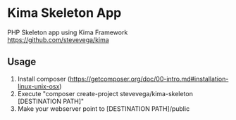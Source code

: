 Kima Skeleton App
=================

PHP Skeleton app using Kima Framework
https://github.com/stevevega/kima

Usage
-----
1. Install composer (https://getcomposer.org/doc/00-intro.md#installation-linux-unix-osx)
2. Execute "composer create-project stevevega/kima-skeleton [DESTINATION PATH]"
3. Make your webserver point to [DESTINATION PATH]/public
